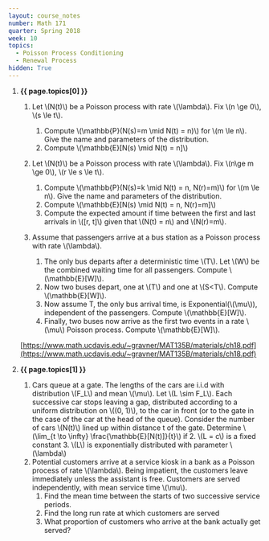 ```yaml
---
layout: course_notes
number: Math 171
quarter: Spring 2018
week: 10
topics:
  - Poisson Process Conditioning
  - Renewal Process
hidden: True
---
```


1. **{{ page.topics[0] }}**

    1. Let \\(N(t)\\) be a Poisson process with rate \\(\lambda\\). Fix \\(n \ge 0\\), \\(s \le t\\).
        1. Compute \\(\mathbb{P}(N(s)=m \mid N(t) = n)\\) for \\(m \le n\\). Give the name and parameters of the distribution.
        2. Compute \\(\mathbb{E}[N(s) \mid N(t) = n]\\)

    2. Let \\(N(t)\\) be a Poisson process with rate \\(\lambda\\). Fix \\(n\ge m \ge 0\\), \\(r \le s \le t\\).
        1. Compute \\(\mathbb{P}(N(s)=k \mid N(t) = n, N(r)=m)\\) for \\(m \le n\\). Give the name and parameters of the distribution.
        2. Compute \\(\mathbb{E}[N(s) \mid N(t) = n, N(r)=m]\\)
        3. Compute the expected amount if time between the first and last arrivals in \\([r, t]\\) given that \\(N(t) = n\\) and \\(N(r)=m\\).

    3. Assume that passengers arrive at a bus station as a Poisson process with rate \\(\lambda\\).
        1. The only bus departs after a deterministic time \\(T\\). Let \\(W\\) be the combined waiting time for all passengers. Compute \\(\mathbb{E}[W]\\).
        2. Now two buses depart, one at \\(T\\) and one at \\(S<T\\). Compute \\(\mathbb{E}[W]\\).
        3. Now assume T, the only bus arrival time, is Exponential(\\(\mu\\)), independent of the passengers. Compute \\(\mathbb{E}[W]\\).
        3. Finally, two buses now arrive as the first two events in a rate \\(\mu\\) Poisson process. Compute \\(\mathbb{E}[W]\\).

    [https://www.math.ucdavis.edu/~gravner/MAT135B/materials/ch18.pdf](https://www.math.ucdavis.edu/~gravner/MAT135B/materials/ch18.pdf)

1. **{{ page.topics[1] }}**

    1. Cars queue at a gate. The lengths of the cars are i.i.d with distribution \\(F_L\\) and mean \\(\mu\\). Let \\(L \sim F_L\\). Each successive car stops leaving a gap, distributed according to a uniform distribution on \\((0, 1)\\), to the car in front (or to the gate in the case of the car at the head of the queue). Consider the number of cars \\(N(t)\\) lined up within distance t of the gate. Determine \\(\lim_{t \to \infty} \frac{\mathbb{E}[N(t)]}{t}\\) if 
        2. \\(L = c\\) is a fixed constant
        3. \\(L\\) is exponentially distributed with parameter \\(\lambda\\)
    2. Potential customers arrive at a service kiosk in a bank as a Poisson process of rate \\(\lambda\\). Being impatient, the customers leave immediately unless the assistant is free. Customers are served independently, with mean service time \\(\mu\\).
        1. Find the mean time between the starts of two successive service periods.
        2. Find the long run rate at which customers are served
        3. What proportion of customers who arrive at the bank actually get served?
